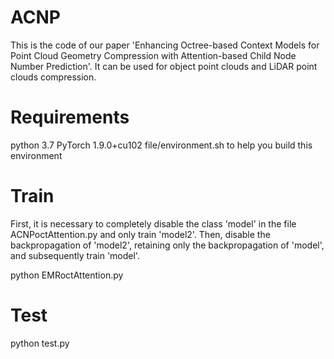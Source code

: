# ACNP
This is the code of our paper 'Enhancing Octree-based Context Models for Point Cloud Geometry Compression with Attention-based Child Node Number Prediction'. It can be used for object point clouds and LiDAR point clouds compression.
# Requirements
python 3.7
PyTorch 1.9.0+cu102
file/environment.sh to help you build this environment
# Train
First, it is necessary to completely disable the class 'model' in the file ACNPoctAttention.py and only train 'model2'. Then, disable the backpropagation of 'model2', retaining only the backpropagation of 'model', and subsequently train 'model'.

python EMRoctAttention.py 
# Test
python test.py 
